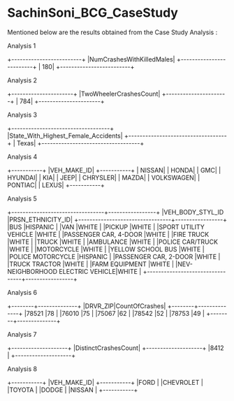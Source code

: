 # SachinSoni_BCG_CaseStudy

Mentioned below are the results obtained from the Case Study Analysis :

Analysis 1

+-------------------------+
|NumCrashesWithKilledMales|
+-------------------------+
|                      180|
+-------------------------+


Analysis 2

+----------------------+
|TwoWheelerCrashesCount|
+----------------------+
|                   784|
+----------------------+

Analysis 3

+-----------------------------------+
|State_With_Highest_Female_Accidents|
+-----------------------------------+
|                              Texas|
+-----------------------------------+

Analysis 4

+-----------+
|VEH_MAKE_ID|
+-----------+
|     NISSAN|
|      HONDA|
|        GMC|
|    HYUNDAI|
|        KIA|
|       JEEP|
|   CHRYSLER|
|      MAZDA|
| VOLKSWAGEN|
|    PONTIAC|
|      LEXUS|
+-----------+

Analysis 5

+---------------------------------+-----------------+
|VEH_BODY_STYL_ID                 |PRSN_ETHNICITY_ID|
+---------------------------------+-----------------+
|BUS                              |HISPANIC         |
|VAN                              |WHITE            |
|PICKUP                           |WHITE            |
|SPORT UTILITY VEHICLE            |WHITE            |
|PASSENGER CAR, 4-DOOR            |WHITE            |
|FIRE TRUCK                       |WHITE            |
|TRUCK                            |WHITE            |
|AMBULANCE                        |WHITE            |
|POLICE CAR/TRUCK                 |WHITE            |
|MOTORCYCLE                       |WHITE            |
|YELLOW SCHOOL BUS                |WHITE            |
|POLICE MOTORCYCLE                |HISPANIC         |
|PASSENGER CAR, 2-DOOR            |WHITE            |
|TRUCK TRACTOR                    |WHITE            |
|FARM EQUIPMENT                   |WHITE            |
|NEV-NEIGHBORHOOD ELECTRIC VEHICLE|WHITE            |
+---------------------------------+-----------------+

Analysis 6

+--------+--------------+
|DRVR_ZIP|CountOfCrashes|
+--------+--------------+
|78521   |78            |
|76010   |75            |
|75067   |62            |
|78542   |52            |
|78753   |49            |
+--------+--------------+

Analysis 7

+--------------------+
|DistinctCrashesCount|
+--------------------+
|8412                |
+--------------------+

Analysis 8

+-----------+
|VEH_MAKE_ID|
+-----------+
|FORD       |
|CHEVROLET  |
|TOYOTA     |
|DODGE      |
|NISSAN     |
+-----------+
